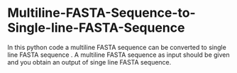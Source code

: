 # Multiline-FASTA-Sequence-to-Single-line-FASTA-Sequence
In this python code a multiline FASTA sequence can be converted to single line FASTA sequence . A multiline FASTA sequence as input should be given and you obtain an output of singe line FASTA sequence.
